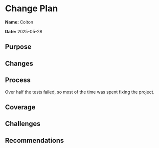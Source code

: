 # Change Plan

**Name:** Colton

**Date:** 2025-05-28

## Purpose


## Changes

## Process
Over half the tests failed, so most of the time was spent fixing the project.

## Coverage

## Challenges

## Recommendations
